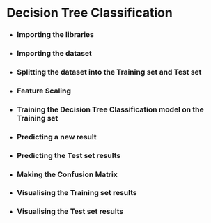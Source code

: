 # Decision Tree Classification

- ### Importing the libraries

- ### Importing the dataset

- ### Splitting the dataset into the Training set and Test set

- ### Feature Scaling

- ### Training the Decision Tree Classification model on the Training set

- ### Predicting a new result

- ### Predicting the Test set results

- ### Making the Confusion Matrix

- ### Visualising the Training set results

- ### Visualising the Test set results